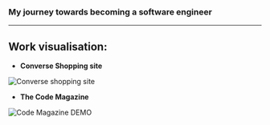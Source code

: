 ### My journey towards becoming a software engineer

---

## Work visualisation:

- **Converse Shopping site**

![Converse shopping site](https://i.ibb.co/9t0M9Nr/converse-shoe-shop.png)

- **The Code Magazine**

![Code Magazine DEMO](https://i.ibb.co/CVWsRc0/The-code-magazine.png)
